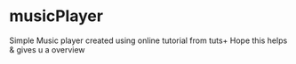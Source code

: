 # musicPlayer
Simple Music player created using online tutorial from tuts+
Hope this helps & gives u a overview

